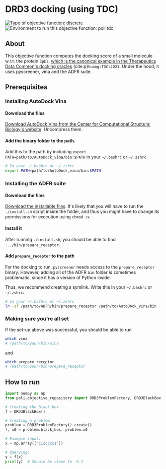 # DRD3 docking (using TDC)

![Type of objective function: discrete](https://img.shields.io/badge/Type-discrete_inputs-blue)
![Environment to run this objective function: poli tdc](https://img.shields.io/badge/Environment-poli____tdc-teal
)

## About

This objective function computes the docking score of a small molecule w.r.t. the protein `3pbl`, [which is the canonical example in the Therapeutics Data Common's docking oracles](https://tdcommons.ai/functions/oracles/#docking-scores) {cite:p}`huang:TDC:2021`. Under the hood, it uses pyscreener, vina and the ADFR suite.

## Prerequisites

### Installing AutoDock Vina

#### Download the files

[Download AutoDock Vina from the Center for Computational Structural Biology's website](https://vina.scripps.edu/downloads/). Uncompress them.

#### Add the binary folder to the path.

Add this to the path by including `export PATH=path/to/AutoDock_vina/bin:$PATH` in your `~/.bashrc` or `~/.zshrc`.

```bash
# In your ~/.bashrc or ~/.zshrc
export PATH=path/to/AutoDock_vina/bin:$PATH
```

### Installing the ADFR suite

#### Download the files

[Download the installable files](https://ccsb.scripps.edu/adfr/downloads/). It's likely that you will have to run the `./install.sh` script inside the folder, and thus you might have to change its permissions for execution using `chmod +x`

#### Install it

After running `./install.sh`, you should be able to find `.../bin/prepare_receptor`.

#### Add `prepare_receptor` to the path

For the docking to run, `pyscreener` needs access to the `prepare_receptor` binary. However, adding all of the ADFR `bin` folder is sometimes problematic, since it has a version of Python inside.

Thus, we recommend creating a symlink. Write this in your `~/.bashrc` or `~/.zshrc`:

```bash
# In your ~/.bashrc or ~/.zshrc
ln -sf /path/to/ADFR/bin/prepare_receptor /path/to/AutoDock_vina/bin
```

### Making sure you're all set

If the set-up above was successful, you should be able to run

```bash
which vina
# /path/to/your/bin/vina
```

and

```bash
which prepare_receptor
# /path/to/your/bin/prepare_receptor
```

## How to run

```python
import numpy as np
from poli.objective_repository import DRD3ProblemFactory, DRD3BlackBox

# Creating the black box
f = DRD3BlackBox()

# Creating a problem
problem = DRD3ProblemFactory().create()
f, x0 = problem.black_box, problem.x0

# Example input:
x = np.array(["c1ccccc1"])

# Querying:
y = f(x)
print(y)  # Should be close to -4.1
```
